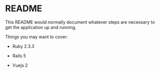 # README

This README would normally document whatever steps are necessary to get the
application up and running.

Things you may want to cover:

* Ruby 2.3.3

* Rails 5

* Vuejs 2